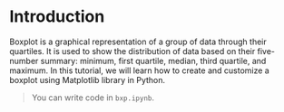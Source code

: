 # Introduction

Boxplot is a graphical representation of a group of data through their quartiles. It is used to show the distribution of data based on their five-number summary: minimum, first quartile, median, third quartile, and maximum. In this tutorial, we will learn how to create and customize a boxplot using Matplotlib library in Python.

> You can write code in `bxp.ipynb`.

